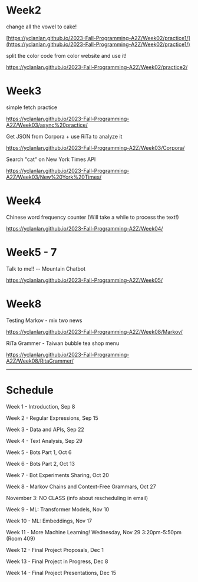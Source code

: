 # Week2

change all the vowel to cake!

[https://yclanlan.github.io/2023-Fall-Programming-A2Z/Week02/practice1/](https://yclanlan.github.io/2023-Fall-Programming-A2Z/Week02/practice1/)

split the color code from color website and use it!

https://yclanlan.github.io/2023-Fall-Programming-A2Z/Week02/practice2/

# Week3

simple fetch practice

https://yclanlan.github.io/2023-Fall-Programming-A2Z/Week03/async%20practice/

Get JSON from Corpora + use RiTa to analyze it

https://yclanlan.github.io/2023-Fall-Programming-A2Z/Week03/Corpora/

Search "cat" on New York Times API

https://yclanlan.github.io/2023-Fall-Programming-A2Z/Week03/New%20York%20Times/

# Week4

Chinese word frequency counter
(Will take a while to process the text!)

https://yclanlan.github.io/2023-Fall-Programming-A2Z/Week04/ 


# Week5 - 7

Talk to me!! -- Mountain Chatbot

https://yclanlan.github.io/2023-Fall-Programming-A2Z/Week05/

# Week8

Testing Markov - mix two news

https://yclanlan.github.io/2023-Fall-Programming-A2Z/Week08/Markov/


RiTa Grammer - Taiwan bubble tea shop menu

https://yclanlan.github.io/2023-Fall-Programming-A2Z/Week08/RitaGrammer/

_______________________________

# Schedule
Week 1 - Introduction, Sep 8

Week 2 - Regular Expressions, Sep 15

Week 3 - Data and APIs, Sep 22

Week 4 - Text Analysis, Sep 29

Week 5 - Bots Part 1, Oct 6

Week 6 - Bots Part 2, Oct 13

Week 7 - Bot Experiments Sharing, Oct 20

Week 8 - Markov Chains and Context-Free Grammars, Oct 27

November 3: NO CLASS (info about rescheduling in email)

Week 9 - ML: Transformer Models, Nov 10

Week 10 - ML: Embeddings, Nov 17

Week 11 - More Machine Learning! Wednesday, Nov 29 3:20pm-5:50pm (Room 409)

Week 12 - Final Project Proposals, Dec 1

Week 13 - Final Project in Progress, Dec 8

Week 14 - Final Project Presentations, Dec 15